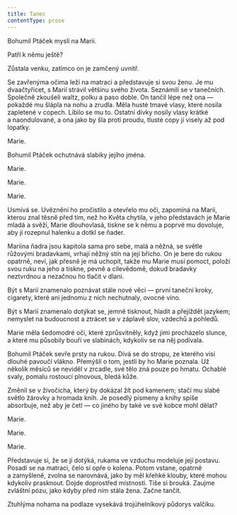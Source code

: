 ```yaml
---
title: Tanec
contentType: prose
---
```


<section>

Bohumil Ptáček myslí na Marii.

Patří k němu ještě?

Zůstala venku, zatímco on je zamčený uvnitř.

Se zavřenýma očima leží na matraci a představuje si svou ženu. Je mu dvaačtyřicet, s Marií strávil většinu svého života. Seznámili se v tanečních. Společně zkoušeli waltz, polku a paso doble. On tančil lépe než ona — pokaždé mu šlápla na nohu a zrudla. Měla husté tmavé vlasy, které nosila zapletené v copech. Líbilo se mu to. Ostatní dívky nosily vlasy krátké a naondulované, a ona jako by šla proti proudu, tlusté copy jí visely až pod lopatky.

Marie.

Bohumil Ptáček ochutnává slabiky jejího jména.

Marie.

Marie.

Marie.

Usmívá se. Uvěznění ho pročistilo a otevřelo mu oči, zapomíná na Marii, kterou znal těsně před tím, než ho Květa chytila, v jeho představách je Marie mladá a svěží, Marie dlouhovlasá, tiskne se k němu a poprvé mu dovoluje, aby jí rozepnul halenku a dotkl se ňader.

Mariina ňadra jsou kapitola sama pro sebe, malá a něžná, se světle růžovými bradavkami, vrhají něžný stín na její břicho. On je bere do rukou opatrně, neví, jak přesně je má uchopit, takže mu Marie musí pomoct, položí svou ruku na jeho a tiskne, pevně a cílevědomě, dokud bradavky neztvrdnou a nezačnou ho tlačit v dlani.

Být s Marií znamenalo poznávat stále nové věci — první taneční kroky, cigarety, které ani jednomu z nich nechutnaly, ovocné víno.

Být s Marií znamenalo dotýkat se, jemně tisknout, hladit a přejíždět jazykem; nemyslet na budoucnost a ztrácet se v záplavě slov, vzdechů a pohledů.

Marie měla šedomodré oči, které zprůsvitněly, když jimi procházelo slunce, a které mu působily bouři ve slabinách, kdykoliv se na něj podívala.

Bohumil Ptáček sevře prsty na rukou. Dívá se do stropu, ze kterého visí dlouhé pavoučí vlákno. Přemýšlí o tom, jestli by ho Marie poznala. Už několik měsíců se neviděl v zrcadle, své tělo zná pouze po hmatu. Ochablé svaly, pomalu rostoucí plnovous, bledá kůže.

Změnil se v živočicha, který by dokázal žít pod kamenem; stačí mu slabé světlo žárovky a hromada knih. Je posedlý písmeny a knihy spíše absorbuje, než aby je četl — co jiného by také ve své kobce mohl dělat?

Marie.

Marie.

Marie.

Představuje si, že se jí dotýká, rukama ve vzduchu modeluje její postavu. Posadí se na matraci, čelo si opře o kolena. Potom vstane, opatrně a zamyšleně, zvolna se narovnává, jako by měl křehké klouby, které mohou kdykoliv prasknout. Dojde doprostřed místnosti. Tiše si brouká. Zaujme zvláštní pózu, jako kdyby před ním stála žena. Začne tančit.

Ztuhlýma nohama na podlaze vysekává trojúhelníkový půdorys valčíku.

</section>
